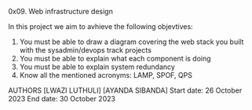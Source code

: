 0x09. Web infrastructure design

In this project we aim to avhieve the following objevtives:

1. You must be able to draw a diagram covering the web stack you built with the sysadmin/devops track projects
2. You must be able to explain what each component is doing
3. You must be able to explain system redundancy
4. Know all the mentioned acronyms: LAMP, SPOF, QPS

AUTHORS
[LWAZI LUTHULI]
[AYANDA SIBANDA]
Start date: 26 October 2023
End date: 30 October 2023
